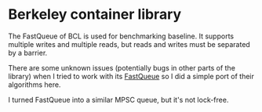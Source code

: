 # Berkeley container library

The FastQueue of BCL is used for benchmarking baseline. It supports multiple writes and multiple reads, but reads and writes must be separated by a barrier.

There are some unknown issues (potentially bugs in other parts of the library) when I tried to work with its [FastQueue](https://github.com/Huy-DNA/bcl/blob/5a2a20717b2ca2eb11242bbaa893a2536057594e/bcl/containers/FastQueue.hpp) so I did a simple port of their algorithms here.

I turned FastQueue into a similar MPSC queue, but it's not lock-free.
